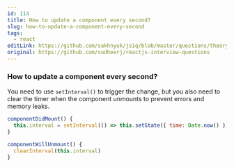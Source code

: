 ```yaml
---
id: 114
title: How to update a component every second?
slug: how-to-update-a-component-every-second
tags:
  - react
editLink: https://github.com/sakhnyuk/jsiq/blob/master/questions/theory/react/114.md
original: https://github.com/sudheerj/reactjs-interview-questions
---
```


### How to update a component every second?

You need to use `setInterval()` to trigger the change, but you also need to clear the timer when the component unmounts to prevent errors and memory leaks.

```javascript
componentDidMount() {
  this.interval = setInterval(() => this.setState({ time: Date.now() }), 1000)
}

componentWillUnmount() {
  clearInterval(this.interval)
}
```